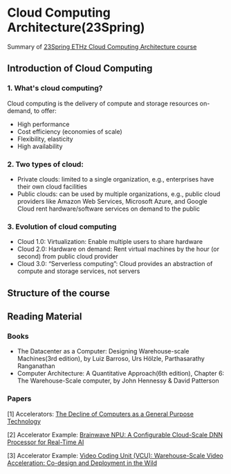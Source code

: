 # Cloud Computing Architecture(23Spring)
Summary of [23Spring ETHz Cloud Computing Architecture course](https://systems.ethz.ch/education/courses/2023-spring/cloud-computing-architecture.html)

## Introduction of Cloud Computing
### 1. What's cloud computing?
Cloud computing is the delivery of compute and storage resources on-demand, to offer:
- High performance
- Cost efficiency (economies of scale)
- Flexibility, elasticity
- High availability

### 2. Two types of cloud:
- Private clouds: limited to a single organization, e.g., enterprises have their own cloud facilities
- Public clouds: can be used by multiple organizations, e.g., public cloud providers like Amazon Web Services, Microsoft Azure, and Google Cloud rent hardware/software services on demand to the public

### 3. Evolution of cloud computing
- Cloud 1.0: Virtualization: Enable multiple users to share hardware
- Cloud 2.0: Hardware on demand: Rent virtual machines by the hour (or second) from public cloud provider
- Cloud 3.0: “Serverless computing”: Cloud provides an abstraction of compute and storage services, not servers

## Structure of the course

## Reading Material
### Books
- The Datacenter as a Computer: Designing Warehouse-scale Machines(3rd edition), by Luiz Barroso, Urs Hölzle, Parthasarathy Ranganathan
- Computer Architecture: A Quantitative Approach(6th edition), Chapter 6: The Warehouse-Scale computer, by John Hennessy & David Patterson

### Papers
[1] Accelerators: [The Decline of Computers as a General Purpose Technology](https://cacm.acm.org/magazines/2021/3/250710-the-decline-of-computers-as-a-general-purpose-technology/fulltext)

[2] Accelerator Example: [Brainwave NPU: A Configurable Cloud-Scale DNN Processor for Real-Time AI](https://www.microsoft.com/en-us/research/uploads/prod/2018/06/ISCA18-Brainwave-CameraReady.pdf)

[3] Accelerator Example: [Video Coding Unit (VCU): Warehouse-Scale Video Acceleration: Co-design and Deployment in the Wild](https://research.google/pubs/pub50300/)

